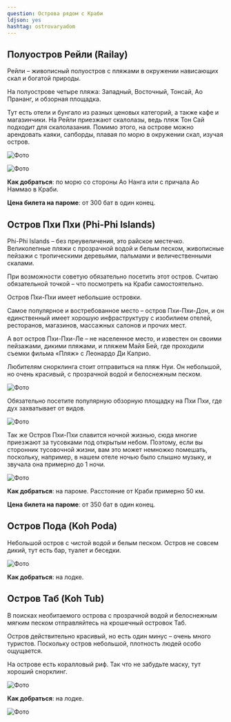```yaml
---
question: Острова рядом с Краби
ldjson: yes
hashtag: ostrovaryadom
---
```


## Полуостров Рейли (Railay)

Рейли – живописный полуостров с пляжами в окружении нависающих скал и богатой природы.

На полуострове четыре пляжа: Западный, Восточный, Тонсай, Ао Прананг, и обзорная площадка.

Тут есть отели и бунгало из разных ценовых категорий, а также кафе и магазинчики. 
На Рейли приезжают скалолазы, ведь пляж Тон Сай подходит для скалолазания. Помимо этого, на острове можно арендовать каяки, сапборды, плавая по морю в окружении скал, изучая остров.

![Фото](https://krabifaq.ru/assets/raily2.jpg) 

![Фото](https://krabifaq.ru/assets/raily.jpg) 

**Как добраться**: по морю со стороны Ао Нанга или с причала Ао Наммао в Краби.

**Цена билета на пароме**: от 300 бат в один конец.

## Остров Пхи Пхи (Phi-Phi Islands)

Phi-Phi Islands – без преувеличения, это райское местечко. Великолепные пляжи с прозрачной водой и белым песком, живописные пейзажи с тропическими деревьями, пальмами и величественными скалами.

При возможности советую обязательно посетить этот остров. Считаю обязательной точкой – что посмотреть на Краби самостоятельно.

Остров Пхи-Пхи имеет небольшие островки.

Самое популярное и востребованное место – остров Пхи-Пхи-Дон, и он единственный имеет хорошую инфраструктуру с изобилием отелей, ресторанов, магазинов, массажных салонов и прочих мест.

А вот остров Пхи-Пхи-Ле – не населенное место, и известен он своими пейзажами, дикими пляжами, и пляжем Майя Бей, где проходили съемки фильма «Пляж» с Леонардо Ди Каприо.

Любителям снорклинга стоит отправиться на пляж Нуи. Он небольшой, но очень красивый, с прозрачной водой и белоснежным песком.

![Фото](https://krabifaq.ru/assets/phi-phi2.jpg) 


Обязательно посетите популярную обзорную площадку на Пхи Пхи, где дух захватывает от видов.

![Фото](https://krabifaq.ru/assets/phi-phi3.jpg) 

Так же Остров Пхи-Пхи славится ночной жизнью, сюда многие приезжают за тусовками под открытым небом. Поэтому, если вы сторонник тусовочной жизни, вам это может немножко помешать, поскольку, например, в нашем отеле ночью было слышно музыку, и звучала она примерно до 1 ночи.

![Фото](https://krabifaq.ru/assets/phi-phi.jpg) 


**Как добраться**: на пароме. Расстояние от Краби примерно 50 км.

**Цена билета на пароме**: от 350 бат в один конец.

## Остров Пода (Koh Poda)

Небольшой остров с чистой водой и белым песком. Остров не совсем дикий, тут есть бар, туалет и беседки.

![Фото](https://krabifaq.ru/assets/poda.jpg) 

**Как добраться**: на лодке.

## Остров Таб (Koh Tub)

В поисках необитаемого острова с прозрачной водой и белоснежным мягким песком отправляйтесь на крошечный островок Таб.

Остров действительно красивый, но есть один минус – очень много туристов. Поскольку остров небольшой, плотность людей особо ощущается.

На острове есть коралловый риф. Так что не забудьте маску, тут хороший снорклинг.


![Фото](https://krabifaq.ru/assets/tab.jpg)

**Как добраться**: на лодке.

![Фото](https://krabifaq.ru/assets/phi-phi.jpg)





